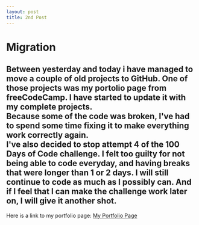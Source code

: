 ```yaml
---
layout: post
title: 2nd Post
---
```


# Migration

Between yesterday and today i have managed to move a couple of old projects to GitHub. One of those projects was my portolio page from freeCodeCamp. I have started to update it with my complete projects. 
<br>
Because some of the code was broken, I've had to spend some time fixing it to make everything work correctly again. 
<br>
I've also decided to stop attempt 4 of the 100 Days of Code challenge. I felt too guilty for not being able to code everyday, and having breaks that were longer than 1 or 2 days.  I will still continue to code as much as I possibly can. And if I feel that I can make the challenge work later on, I will give it another shot. 
---
Here is a link to my portfolio page:
[My Portfolio Page](https://dragon8029.github.io/Portfolio/)






